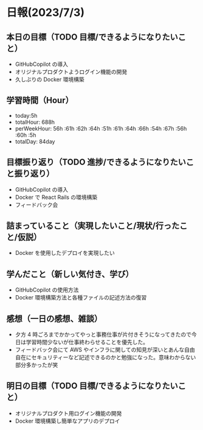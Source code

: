 # 日報(2023/7/3)

## 本日の目標（TODO 目標/できるようになりたいこと）

- GitHubCopilot の導入
- オリジナルプロダクトようログイン機能の開発
- 久しぶりの Docker 環境構築

## 学習時間（Hour）

- today:5h
- totalHour: 688h
- perWeekHour: 56h :61h :62h :64h :51h :61h :64h :66h :54h :67h :56h :60h :5h
- totalDay: 84day

## 目標振り返り（TODO 進捗/できるようになりたいこと振り返り）

- GitHubCopilot の導入
- Docker で React Rails の環境構築
- フィードバック会

## 詰まっていること（実現したいこと/現状/行ったこと/仮説）

- Docker を使用したデプロイを実現したい

## 学んだこと（新しい気付き、学び）

- GitHubCopilot の使用方法
- Docker 環境構築方法と各種ファイルの記述方法の復習

## 感想（一日の感想、雑談）

- 夕方 4 時ごろまでかかってやっと事務仕事が片付きそうになってきたので今日は学習時間少ないが仕事終わらせることを優先した。
- フィードバック会にて AWS やインフラに関しての知見が深いとあんな自由自在にセキュリティーなど記述できるのかと勉強になった。意味わからない部分多かったが笑

## 明日の目標（TODO 目標/できるようになりたいこと）

- オリジナルプロダクト用ログイン機能の開発
- Docker 環境構築し簡単なアプリのデプロイ
